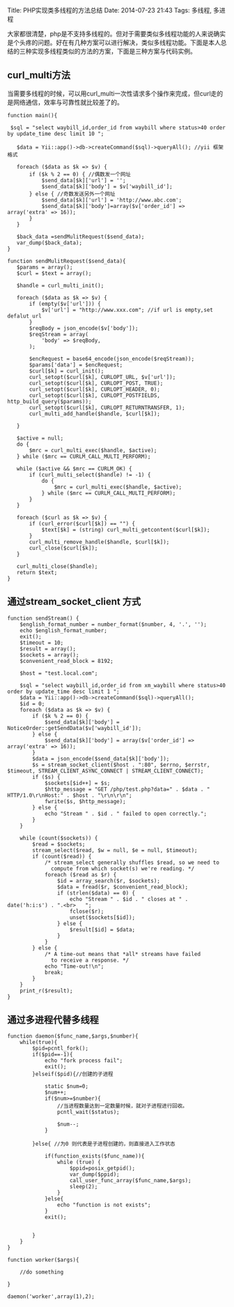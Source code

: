 Title: PHP实现类多线程的方法总结
Date: 2014-07-23 21:43
Tags: 多线程, 多进程

大家都很清楚，php是不支持多线程的。但对于需要类似多线程功能的人来说确实是个头疼的问题。好在有几种方案可以进行解决，类似多线程功能。下面是本人总结的三种实现多线程类似的方法的方案，下面是三种方案与代码实例。

## curl_multi方法

当需要多线程的时候，可以用curl_multi一次性请求多个操作来完成，但curl走的是网络通信，效率与可靠性就比较差了的。

	function main(){

     $sql = "select waybill_id,order_id from waybill where status>40 order by update_time desc limit 10 ";

       $data = Yii::app()->db->createCommand($sql)->queryAll(); //yii 框架格式

       foreach ($data as $k => $v) { 
           if ($k % 2 == 0) { //偶数发一个网址
               $send_data[$k]['url'] = '';
               $send_data[$k]['body'] = $v['waybill_id'];
           } else { //奇数发送另外一个网址
               $send_data[$k]['url'] = 'http://www.abc.com';
               $send_data[$k]['body']=array($v['order_id'] => array('extra' => 16));
           }
       }
 
       $back_data =sendMulitRequest($send_data);
       var_dump($back_data);
    }

    function sendMulitRequest($send_data){
       $params = array();
       $curl = $text = array();

       $handle = curl_multi_init();

       foreach ($data as $k => $v) {
           if (empty($v['url'])) {
               $v['url'] = "http://www.xxx.com"; //if url is empty,set defalut url
           }
           $reqBody = json_encode($v['body']);
           $reqStream = array(
               'body' => $reqBody,
           );

           $encRequest = base64_encode(json_encode($reqStream));
           $params['data'] = $encRequest;
           $curl[$k] = curl_init();
           curl_setopt($curl[$k], CURLOPT_URL, $v['url']);
           curl_setopt($curl[$k], CURLOPT_POST, TRUE);
           curl_setopt($curl[$k], CURLOPT_HEADER, 0);
           curl_setopt($curl[$k], CURLOPT_POSTFIELDS, http_build_query($params));
           curl_setopt($curl[$k], CURLOPT_RETURNTRANSFER, 1);
           curl_multi_add_handle($handle, $curl[$k]);

       }

       $active = null;
       do {
           $mrc = curl_multi_exec($handle, $active);
       } while ($mrc == CURLM_CALL_MULTI_PERFORM);

       while ($active && $mrc == CURLM_OK) {
           if (curl_multi_select($handle) != -1) {
               do {
                   $mrc = curl_multi_exec($handle, $active);
               } while ($mrc == CURLM_CALL_MULTI_PERFORM);
           }
       }

       foreach ($curl as $k => $v) {
           if (curl_error($curl[$k]) == "") {
               $text[$k] = (string) curl_multi_getcontent($curl[$k]);
           }
           curl_multi_remove_handle($handle, $curl[$k]);
           curl_close($curl[$k]);
       }

       curl_multi_close($handle);
       return $text;
    }

## 通过stream_socket_client 方式

	function sendStream() {
        $english_format_number = number_format($number, 4, '.', '');
        echo $english_format_number;
        exit();
        $timeout = 10;
        $result = array();
        $sockets = array();
        $convenient_read_block = 8192;

        $host = "test.local.com";

        $sql = "select waybill_id,order_id from xm_waybill where status>40 order by update_time desc limit 1 ";
        $data = Yii::app()->db->createCommand($sql)->queryAll();
        $id = 0;
        foreach ($data as $k => $v) {
            if ($k % 2 == 0) {
                $send_data[$k]['body'] = NoticeOrder::getSendData($v['waybill_id']);
            } else {
                $send_data[$k]['body'] = array($v['order_id'] => array('extra' => 16));
            }
            $data = json_encode($send_data[$k]['body']);
            $s = stream_socket_client($host . ":80", $errno, $errstr, $timeout, STREAM_CLIENT_ASYNC_CONNECT | STREAM_CLIENT_CONNECT);
            if ($s) {
                $sockets[$id++] = $s;
                $http_message = "GET /php/test.php?data=" . $data . " HTTP/1.0\r\nHost:" . $host . "\r\n\r\n";
                fwrite($s, $http_message);
            } else {
                echo "Stream " . $id . " failed to open correctly.";
            }
        }

        while (count($sockets)) {
            $read = $sockets;
            stream_select($read, $w = null, $e = null, $timeout);
            if (count($read)) {
                /* stream_select generally shuffles $read, so we need to
                  compute from which socket(s) we're reading. */
                foreach ($read as $r) {
                    $id = array_search($r, $sockets);
                    $data = fread($r, $convenient_read_block);
                    if (strlen($data) == 0) {
                        echo "Stream " . $id . " closes at " . date('h:i:s') . ".<br>   ";
                        fclose($r);
                        unset($sockets[$id]);
                    } else {
                        $result[$id] = $data;
                    }
                }
            } else {
                /* A time-out means that *all* streams have failed
                  to receive a response. */
                echo "Time-out!\n";
                break;
            }
        }
        print_r($result);
    }

## 通过多进程代替多线程

	function daemon($func_name,$args,$number){
		while(true){
			$pid=pcntl_fork();
			if($pid==-1){
				echo "fork process fail";
				exit();
			}elseif($pid){//创建的子进程
	
				static $num=0;
				$num++;
				if($num>=$number){
					//当进程数量达到一定数量时候，就对子进程进行回收。
					pcntl_wait($status);
	
					$num--;
				}
	
			}else{ //为0 则代表是子进程创建的，则直接进入工作状态
	
				if(function_exists($func_name)){
					while (true) {
						$ppid=posix_getpid();
						var_dump($ppid);
						call_user_func_array($func_name,$args);
						sleep(2);
					}
				}else{
					echo "function is not exists";
				}
				exit();
	
	
			}
		}
	}

	function worker($args){

		//do something

	}

	daemon('worker',array(1),2);
	
